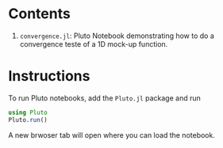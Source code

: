 # Contents

1. `convergence.jl`: Pluto Notebook demonstrating how to do a convergence teste of a 1D mock-up function.

# Instructions

To run Pluto notebooks, add the `Pluto.jl` package and run

```julia
using Pluto
Pluto.run()
```

A new brwoser tab will open where you can load the notebook.